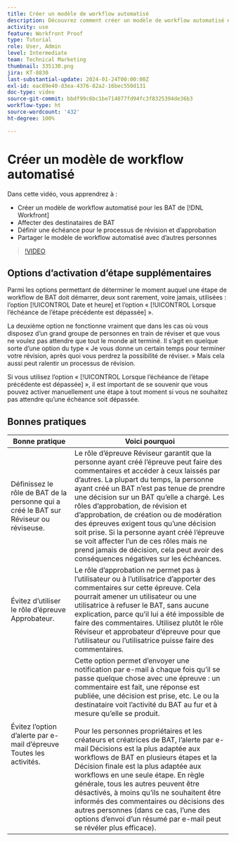 ```yaml
---
title: Créer un modèle de workflow automatisé
description: Découvrez comment créer un modèle de workflow automatisé en affectant des destinataires de BAT et en établissant des échéances pour les BAT. Partagez ensuite le modèle avec d’autres utilisateurs et utilisatrices.
activity: use
feature: Workfront Proof
type: Tutorial
role: User, Admin
level: Intermediate
team: Technical Marketing
thumbnail: 335130.png
jira: KT-8830
last-substantial-update: 2024-01-24T00:00:00Z
exl-id: eac89e40-d3ea-4376-82a2-16bec550d131
doc-type: video
source-git-commit: bbdf99c6bc1be714077fd94fc3f8325394de36b3
workflow-type: ht
source-wordcount: '432'
ht-degree: 100%

---
```


# Créer un modèle de workflow automatisé

Dans cette vidéo, vous apprendrez à :

* Créer un modèle de workflow automatisé pour les BAT de [!DNL  Workfront]
* Affecter des destinataires de BAT
* Définir une échéance pour le processus de révision et d’approbation
* Partager le modèle de workflow automatisé avec d’autres personnes

>[!VIDEO](https://video.tv.adobe.com/v/335130/?quality=12&learn=on&enablevpops=1)

## Options d’activation d’étape supplémentaires

Parmi les options permettant de déterminer le moment auquel une étape de workflow de BAT doit démarrer, deux sont rarement, voire jamais, utilisées : l’option [!UICONTROL Date et heure] et l’option « [!UICONTROL Lorsque l’échéance de l’étape précédente est dépassée] ».

La deuxième option ne fonctionne vraiment que dans les cas où vous disposez d’un grand groupe de personnes en train de réviser et que vous ne voulez pas attendre que tout le monde ait terminé. Il s’agit en quelque sorte d’une option du type « Je vous donne un certain temps pour terminer votre révision, après quoi vous perdrez la possibilité de réviser. » Mais cela aussi peut ralentir un processus de révision.

Si vous utilisez l’option « [!UICONTROL Lorsque l’échéance de l’étape précédente est dépassée] », il est important de se souvenir que vous pouvez activer manuellement une étape à tout moment si vous ne souhaitez pas attendre qu’une échéance soit dépassée.

## Bonnes pratiques

| Bonne pratique | Voici pourquoi |
|---|---|
| Définissez le rôle de BAT de la personne qui a créé le BAT sur Réviseur ou réviseuse. | Le rôle d’épreuve Réviseur garantit que la personne ayant créé l’épreuve peut faire des commentaires et accéder à ceux laissés par d’autres. La plupart du temps, la personne ayant créé un BAT n’est pas tenue de prendre une décision sur un BAT qu’elle a chargé. Les rôles d’approbation, de révision et d’approbation, de création ou de modération des épreuves exigent tous qu’une décision soit prise. Si la personne ayant créé l’épreuve se voit affecter l’un de ces rôles mais ne prend jamais de décision, cela peut avoir des conséquences négatives sur les échéances. |
| Évitez d’utiliser le rôle d’épreuve Approbateur. | Le rôle d’approbation ne permet pas à l’utilisateur ou à l’utilisatrice d’apporter des commentaires sur cette épreuve. Cela pourrait amener un utilisateur ou une utilisatrice à refuser le BAT, sans aucune explication, parce qu’il lui a été impossible de faire des commentaires. Utilisez plutôt le rôle Réviseur et approbateur d’épreuve pour que l’utilisateur ou l’utilisatrice puisse faire des commentaires. |
| Évitez l’option d’alerte par e-mail d’épreuve Toutes les activités. | Cette option permet d’envoyer une notification par e-mail à chaque fois qu’il se passe quelque chose avec une épreuve : un commentaire est fait, une réponse est publiée, une décision est prise, etc. Le ou la destinataire voit l’activité du BAT au fur et à mesure qu’elle se produit.<br><br>Pour les personnes propriétaires et les créateurs et créatrices de BAT, l’alerte par e-mail Décisions est la plus adaptée aux workflows de BAT en plusieurs étapes et la Décision finale est la plus adaptée aux workflows en une seule étape. En règle générale, tous les autres peuvent être désactivés, à moins qu’ils ne souhaitent être informés des commentaires ou décisions des autres personnes (dans ce cas, l’une des options d’envoi d’un résumé par e-mail peut se révéler plus efficace). |
